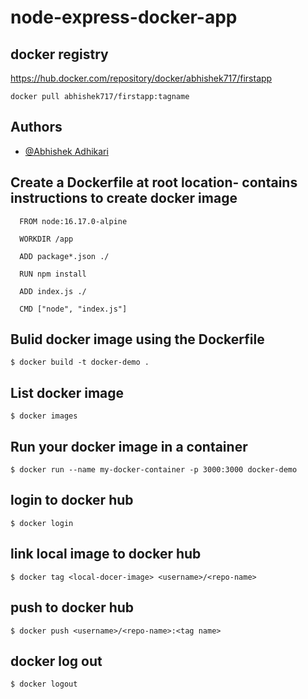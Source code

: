 # node-express-docker-app

## docker registry

https://hub.docker.com/repository/docker/abhishek717/firstapp

`docker pull abhishek717/firstapp:tagname`

## Authors

- [@Abhishek Adhikari](https://github.com/Ad-Abhishek)

## Create a Dockerfile at root location- contains instructions to create docker image

```
  FROM node:16.17.0-alpine
 
  WORKDIR /app
 
  ADD package*.json ./
 
  RUN npm install
 
  ADD index.js ./
 
  CMD ["node", "index.js"]
```


## Bulid docker image using the Dockerfile

 `$ docker build -t docker-demo .` 



## List docker image

 `$ docker images`



## Run your docker image in a container

 `$ docker run --name my-docker-container -p 3000:3000 docker-demo` 



## login to docker hub

 `$ docker login`



## link local image to docker hub

 `$ docker tag <local-docer-image> <username>/<repo-name>`



## push to docker hub

 `$ docker push <username>/<repo-name>:<tag name>`



## docker log out

  `$ docker logout`

